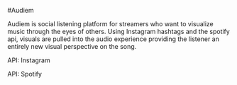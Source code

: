 #Audiem

Audiem  is social listening platform for streamers who want to visualize music through the eyes of others. Using Instagram hashtags and the spotify api, visuals are pulled into the audio experience providing the listener an entirely new visual perspective on the song.

API: Instagram

API: Spotify
